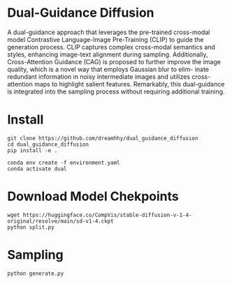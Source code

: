 # Dual-Guidance Diffusion

A dual-guidance approach that leverages the pre-trained cross-modal model Contrastive Language-Image Pre-Training (CLIP) to guide the generation process. CLIP captures complex cross-modal semantics and styles, enhancing image-text alignment during sampling. Additionally, Cross-Attention Guidance (CAG) is proposed to further improve the image quality, which is a novel way that employs Gaussian blur to elim- inate redundant information in noisy intermediate images and utilizes cross-attention maps to highlight salient features. Remarkably, this dual-guidance is integrated into the sampling process without requiring additional training.

# Install



```
git clone https://github.com/dreamhhy/dual_guidance_diffusion
cd dual_guidance_diffusion
pip install -e .

conda env create -f environment.yaml
conda activate dual
```
# Download Model Chekpoints

```
wget https://huggingface.co/CompVis/stable-diffusion-v-1-4-original/resolve/main/sd-v1-4.ckpt
python split.py
```

# Sampling

```
python generate.py
```
